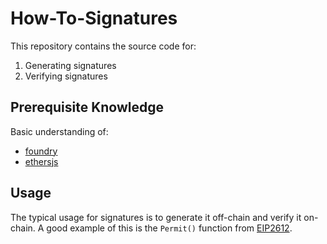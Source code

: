 # How-To-Signatures

This repository contains the source code for:

1. Generating signatures
2. Verifying signatures

## Prerequisite Knowledge

Basic understanding of:
- [foundry](https://book.getfoundry.sh/)
- [ethersjs](https://docs.ethers.org/v5/)

## Usage

The typical usage for signatures is to generate it off-chain and verify it on-chain. A good example of this is the `Permit()` function from [EIP2612](https://eips.ethereum.org/EIPS/eip-2612).